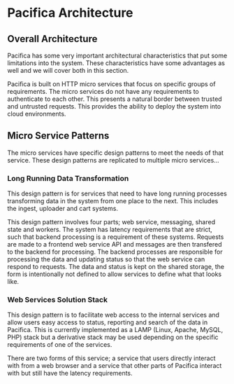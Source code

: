 # Pacifica Architecture

## Overall Architecture

Pacifica has some very important architectural characteristics that
put some limitations into the system. These characteristics have some
advantages as well and we will cover both in this section.

Pacifica is built on HTTP micro services that focus on specific
groups of requirements. The micro services do not have any
requirements to authenticate to each other. This presents a natural
border between trusted and untrusted requests. This provides the
ability to deploy the system into cloud environments.

## Micro Service Patterns

The micro services have specific design patterns to meet the needs of
that service. These design patterns are replicated to multiple micro
services...

### Long Running Data Transformation

This design pattern is for services that need to have long running
processes transforming data in the system from one place to the next.
This includes the ingest, uploader and cart systems.

This design pattern involves four parts; web service, messaging,
shared state and workers. The system has latency requirements that
are strict, such that backend processing is a requirement of these
systems. Requests are made to a frontend web service API and messages
are then transfered to the backend for processing. The backend
processes are responsible for processing the data and updating status
so that the web service can respond to requests. The data and status
is kept on the shared storage, the form is intentionally not defined
to allow services to define what that looks like.

### Web Services Solution Stack

This design pattern is to facilitate web access to the internal
services and allow users easy access to status, reporting and
search of the data in Pacifica. This is currently implemented
as a LAMP (Linux, Apache, MySQL, PHP) stack but a derivative
stack may be used depending on the specific requirements of
one of the services.

There are two forms of this service; a service that users directly
interact with from a web browser and a service that other parts of
Pacifica interact with but still have the latency requirements.
